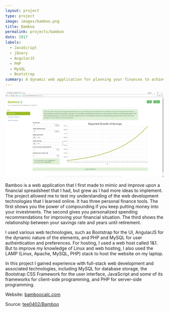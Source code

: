 ```yaml
---
layout: project
type: project
image: images/bamboo.png
title: Bamboo
permalink: projects/bamboo
date: 2017
labels:
  - JavaScript
  - jQuery
  - AngularJS
  - PHP
  - MySQL
  - Bootstrap
summary: A dynamic web application for planning your finances to achieve financial independence or retirement.
---
```


<img class="ui image" src="../images/website.png">

Bamboo is a web application that I first made to mimic and improve upon a financial spreadsheet that I had, but grew as I had more ideas to implement. The project allowed me to test my understanding of the web development technologies that I learned online. It has three personal finance tools. The first shows you the power of compounding if you keep putting money into your investments. The second gives you personalized spending recommendations for improving your financial situation. The third shows the relationship between your savings rate and years until retirement.

I used various web technologies, such as Bootstrap for the UI, AngularJS for the dynamic nature of the elements, and PHP and MySQL for user authentication and preferences. For hosting, I used a web host called 1&1. But to improve my knowledge of Linux and web hosting, I  also used the LAMP (Linux, Apache, MySQL, PHP) stack to host the website on my laptop.

In this project I gained experience with full-stack web development and associated technologies, including MySQL for database storage, the Bootstrap CSS Framework for the user interface, JavaScript and some of its frameworks for client-side programming, and PHP for server-side programming.
 
Website: <a href="https://www.bamboocalc.com">bamboocalc.com</a>

Source: <a href="https://github.com/tee0402/Bamboo"><i class="large github icon "></i>tee0402/Bamboo</a>
